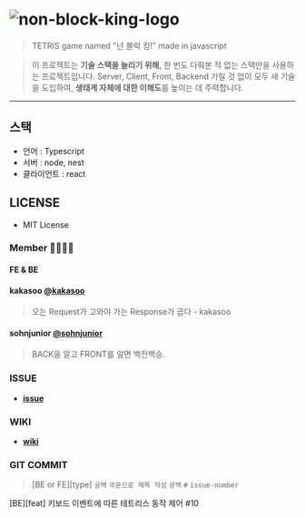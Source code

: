 # ![non-block-king-logo](https://img1.daumcdn.net/thumb/R1280x0/?scode=mtistory2&fname=https%3A%2F%2Fblog.kakaocdn.net%2Fdn%2F9S3GE%2FbtqMhtnTQNV%2F6uW8vlZHBx23f8MIrBhXMK%2Fimg.png)



> TETRIS game named "넌 블럭 킹!" made in javascript

>   이 프로젝트는 **기술 스택을 늘리기 위해**, 한 번도 다뤄본 적 없는 스택만을 사용하는 프로젝트입니다.
>   Server, Client, Front, Backend 가릴 것 없이 모두 새 기술을 도입하여, **생태계 자체에 대한 이해도**를 높이는 데 주력합니다.

---



## 스택

- 언어 : Typescript
- 서버 : node, nest
- 클라이언트 : react



## LICENSE

-   MIT License



### Member 👨‍👩‍👦‍👦

#### **FE & BE**

#### kakasoo [@kakasoo](https://github.com/kakasoo)

>오는 Request가 고와야 가는 Response가 곱다 - kakasoo

#### sohnjunior [@sohnjunior](https://github.com/sohnjunior)

>BACK을 알고 FRONT를 알면 백전백승.



### ISSUE

-   **[issue](https://github.com/forest-membership/non-block-king/issues)**



### WIKI

-   **[wiki](https://github.com/forest-membership/non-block-king/wiki)**



### GIT COMMIT

>   \[BE or FE][type]  `공백` `국문으로 제목 작성` `공백` `#` `issue-number`

\[BE][feat] 키보드 이벤트에 따른 테트리스 동작 제어 #10 
